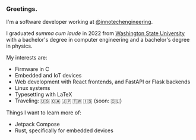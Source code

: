 ### Greetings.

I'm a software developer working at [@innotechengineering](https://github.com/innotechengineering).

I graduated _summa cum laude_ in 2022 from [Washington State University](https://wsu.edu/) with a bachelor's degree in computer engineering and a bachelor's degree in physics.

My interests are:

* Firmware in C
* Embedded and IoT devices
* Web development with React frontends, and FastAPI or Flask backends
* Linux systems
* Typesetting with LaTeX
* Traveling: 🇺🇸 🇨🇦 🇯🇵 🇹🇼 🇮🇸 (soon: :chile:)

Things I want to learn more of:

* Jetpack Compose
* Rust, specifically for embedded devices
